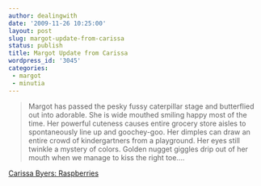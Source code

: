 ```yaml
---
author: dealingwith
date: '2009-11-26 10:25:00'
layout: post
slug: margot-update-from-carissa
status: publish
title: Margot Update from Carissa
wordpress_id: '3045'
categories:
 - margot
 - minutia
---
```


> Margot has passed the pesky fussy caterpillar stage and butterflied out into
adorable. She is wide mouthed smiling happy most of the time. Her powerful
cuteness causes entire grocery store aisles to spontaneously line up and
goochey-goo. Her dimples can draw an entire crowd of kindergartners from a
playground. Her eyes still twinkle a mystery of colors. Golden nugget giggles
drip out of her mouth when we manage to kiss the right toe....

[Carissa Byers: Raspberries][1]

   [1]: http://carissabyers.blogspot.com/2009/11/raspberries.html

